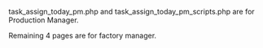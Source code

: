 task_assign_today_pm.php and task_assign_today_pm_scripts.php are for Production Manager. 



Remaining 4 pages are for factory manager.
